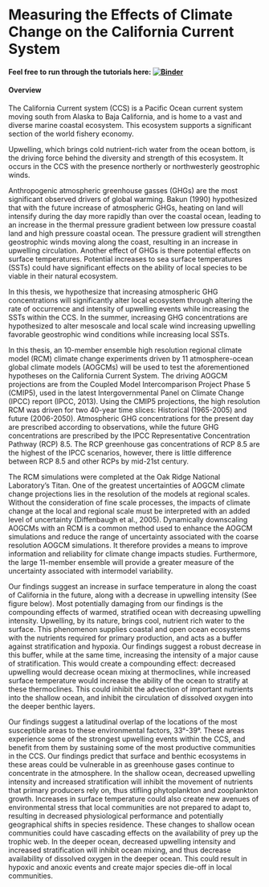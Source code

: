 # Measuring the Effects of Climate Change on the California Current System

#### Feel free to run through the tutorials here: [![Binder](https://mybinder.org/badge_logo.svg)](https://mybinder.org/v2/gh/kevinpmcgee14/Thesis-Description/master)

#### Overview
The California Current system (CCS) is a Pacific Ocean current system moving south from Alaska to Baja California, and is home to a vast and diverse marine coastal ecosystem. This ecosystem supports a significant section of the world fishery economy.

Upwelling, which brings cold nutrient-rich water from the ocean bottom, is the driving force behind the diversity and strength of this ecosystem. It occurs in the CCS with the presence northerly or northwesterly geostrophic winds.  

Anthropogenic atmospheric greenhouse gasses (GHGs) are the most significant observed drivers of global warming. Bakun (1990) hypothesized that with the future increase of atmospheric GHGs, heating on land will intensify during the day more rapidly than over the coastal ocean, leading to an increase in the thermal pressure gradient between low pressure coastal land and high pressure coastal ocean. The pressure gradient will strengthen geostrophic winds moving along the coast, resulting in an increase in upwelling circulation.
Another effect of GHGs is there potential effects on surface temperatures. Potential increases to sea surface temperatures (SSTs) could have significant effects on the ability of local species to be viable in their natural ecosystem.

In this thesis, we hypothesize that increasing atmospheric GHG concentrations will significantly alter local ecosystem through altering the rate of occurrence and intensity of upwelling events while increasing the SSTs within the CCS. In the summer, increasing GHG concentrations are hypothesized to alter mesoscale and local scale wind increasing upwelling favorable geostrophic wind conditions while increasing local SSTs. 

In this thesis, an 10-member ensemble high resolution regional climate model (RCM) climate change experiments driven by 11 atmosphere-ocean global climate models (AOGCMs) will be used to test the aforementioned hypotheses on the California Current System. The driving AOGCM projections are from the Coupled Model Intercomparison Project Phase 5 (CMIP5), used in the latest Intergovernmental Panel on Climate Change (IPCC) report (IPCC, 2013). Using the CMIP5 projections, the high resolution RCM was driven for two 40-year time slices:  Historical (1965-2005) and future (2006-2050). Atmospheric GHG concentrations for the present day are prescribed according to observations, while the future GHG concentrations are prescribed by the IPCC Representative Concentration Pathway (RCP) 8.5. The RCP greenhouse gas concentrations of RCP 8.5 are the highest of the IPCC scenarios, however, there is little difference between RCP 8.5 and other RCPs by mid-21st century.

The RCM simulations were completed at the Oak Ridge National Laboratory’s Titan. One of the greatest uncertainties of AOGCM climate change projections lies in the resolution of the models at regional scales. Without the consideration of fine scale processes, the impacts of climate change at the local and regional scale must be interpreted with an added level of uncertainty (Diffenbaugh et al., 2005). Dynamically downscaling AOGCMs with an RCM is a common method used to enhance the AOGCM simulations and reduce the range of uncertainty associated with the coarse resolution AOGCM simulations.  It therefore provides a means to improve information and reliability for climate change impacts studies.  Furthermore, the large 11-member ensemble will provide a greater measure of the uncertainty associated with intermodel variability.

Our findings suggest an increase in surface temperature in along the coast of California in the future, along with a decrease in upwelling intensity (See figure below). Most potentially damaging from our findings is the compounding effects of warmed, stratified ocean with decreasing upwelling intensity. Upwelling, by its nature, brings cool, nutrient rich water to the surface. This phenomenon supplies coastal and open ocean ecosystems with the nutrients required for primary production, and acts as a buffer against stratification and hypoxia. Our findings suggest a robust decrease in this buffer, while at the same time, increasing the intensity of a major cause of stratification. This would create a compounding effect: decreased upwelling would decrease ocean mixing at thermoclines, while increased surface temperature would increase the ability of the ocean to stratify at these thermoclines. This could inhibit the advection of important nutrients into the shallow ocean, and inhibit the circulation of dissolved oxygen into the deeper benthic layers.

Our findings suggest a latitudinal overlap of the locations of the most susceptible areas to these environmental factors, 33°-39°. These areas experience some of the strongest upwelling events within the CCS, and benefit from them by sustaining some of the most productive communities in the CCS. Our findings predict that surface and benthic ecosystems in these areas could be vulnerable in as greenhouse gases continue to concentrate in the atmosphere. In the shallow ocean, decreased upwelling intensity and increased stratification will inhibit the movement of nutrients that primary producers rely on, thus stifling phytoplankton and zooplankton growth. Increases in surface temperature could also create new avenues of environmental stress that local communities are not prepared to adapt to, resulting in decreased physiological performance and potentially geographical shifts in species residence.  These changes to shallow ocean communities could have cascading effects on the availability of prey up the trophic web. In the deeper ocean, decreased upwelling intensity and increased stratification will inhibit ocean mixing, and thus decrease availability of dissolved oxygen in the deeper ocean. This could result in hypoxic and anoxic events and create major species die-off in local communities.
